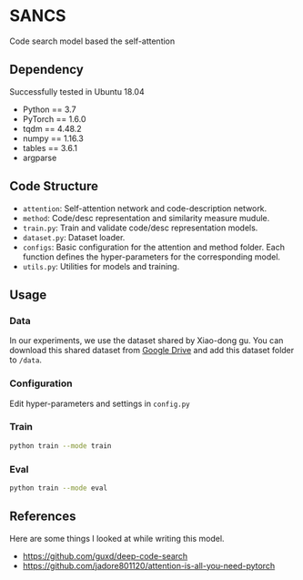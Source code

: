 # SANCS
Code search model based the self-attention

## Dependency
Successfully tested in Ubuntu 18.04
- Python == 3.7
- PyTorch == 1.6.0
- tqdm == 4.48.2
- numpy == 1.16.3
- tables == 3.6.1
- argparse

## Code Structure
- `attention`: Self-attention network and code-description network.
- `method`: Code/desc representation and similarity measure mudule.
- `train.py`: Train and validate code/desc representation models.
- `dataset.py`: Dataset loader.
- `configs`: Basic configuration for the attention and method folder. Each function defines the hyper-parameters for the corresponding model.
- `utils.py`: Utilities for models and training.

## Usage

  ### Data
  In our experiments, we use the dataset shared by Xiao-dong gu. You can download this shared dataset from [Google Drive](https://drive.google.com/drive/folders/1GZYLT_lzhlVczXjD6dgwVUvDDPHMB6L7?usp=sharing) and add this dataset folder to `/data`.
  
  ### Configuration
  Edit hyper-parameters and settings in `config.py`
  
  ### Train
  ```bash
  python train --mode train
  ```
  
  ### Eval
  ```bash
  python train --mode eval
  ```
## References
Here are some things I looked at while writing this model.

- https://github.com/guxd/deep-code-search
- https://github.com/jadore801120/attention-is-all-you-need-pytorch

